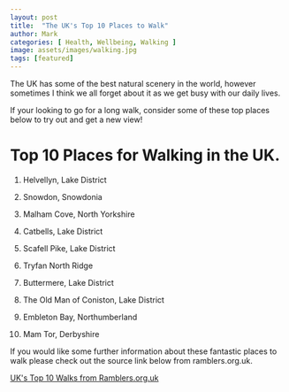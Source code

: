 ```yaml
---
layout: post
title:  "The UK's Top 10 Places to Walk"
author: Mark
categories: [ Health, Wellbeing, Walking ]
image: assets/images/walking.jpg
tags: [featured]
---
```

The UK has some of the best natural scenery in the world, however sometimes I think we all forget about it as we get busy with our daily lives. 

If your looking to go for a long walk, consider some of these top places below to try out and get a new view!

# Top 10 Places for Walking in the UK.

1. Helvellyn, Lake District

2. Snowdon, Snowdonia

3. Malham Cove, North Yorkshire

4. Catbells, Lake District

5. Scafell Pike, Lake District

6. Tryfan North Ridge

7. Buttermere, Lake District

8. The Old Man of Coniston, Lake District

9. Embleton Bay, Northumberland

10. Mam Tor, Derbyshire

If you would like some further information about these fantastic places to walk please check out the source link below from ramblers.org.uk.

[UK's Top 10 Walks from Ramblers.org.uk](https://www.ramblers.org.uk/go-walking/itv-britains-best-walks/the-top-10.aspx)
